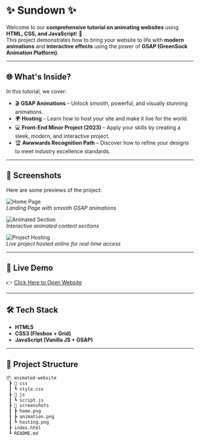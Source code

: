 # ✨  Sundown  ✨
Welcome to our **comprehensive tutorial on animating websites** using **HTML, CSS, and JavaScript**! 🚀  
This project demonstrates how to bring your website to life with **modern animations** and **interactive effects** using the power of **GSAP (GreenSock Animation Platform)**.  

---

## 🌐 What's Inside?
In this tutorial, we cover:

- 🎬 **GSAP Animations** – Unlock smooth, powerful, and visually stunning animations.  
- 🌍 **Hosting** – Learn how to host your site and make it live for the world.  
- 💻 **Front-End Minor Project (2023)** – Apply your skills by creating a sleek, modern, and interactive project.  
- 🏆 **Awwwards Recognition Path** – Discover how to refine your designs to meet industry excellence standards.  

---

## 📸 Screenshots  

Here are some previews of the project:

![Home Page](screenshots/home.png)  
*Landing Page with smooth GSAP animations*  

![Animated Section](screenshots/animation.png)  
*Interactive animated content sections*  

![Project Hosting](screenshots/hosting.png)  
*Live project hosted online for real-time access*  

---

## 🚀 Live Demo  

👉 [Click Here to Open Website](https://yourwebsiteurl.com)  

---

## 🛠️ Tech Stack  

- **HTML5**  
- **CSS3 (Flexbox + Grid)**  
- **JavaScript (Vanilla JS + GSAP)**  

---

## 📂 Project Structure  

```bash
📦 animated-website
 ┣ 📂 css
 ┃ ┗ style.css
 ┣ 📂 js
 ┃ ┗ script.js
 ┣ 📂 screenshots
 ┃ ┣ home.png
 ┃ ┣ animation.png
 ┃ ┗ hosting.png
 ┣ index.html
 ┗ README.md
